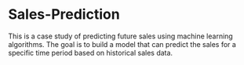 # Sales-Prediction
This is a case study of predicting future sales using machine learning algorithms. The goal is to build a model that can predict the sales for a specific time period based on historical sales data.
